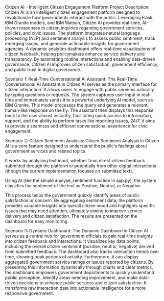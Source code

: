 Citizen AI – Intelligent Citizen Engagement Platform
Project Description:
Citizen AI is an intelligent citizen engagement platform designed to revolutionize how governments interact with the public. Leveraging Flask, IBM Granite models, and IBM Watson, Citizen AI provides real-time, AI-driven responses to citizen inquiries regarding government services, policies, and civic issues. The platform integrates natural language processing (NLP) and sentiment analysis to assess public sentiment, track emerging issues, and generate actionable insights for government agencies. A dynamic analytics dashboard offers real-time visualizations of citizen feedback, helping policymakers enhance service delivery and transparency. By automating routine interactions and enabling data-driven governance, Citizen AI improves citizen satisfaction, government efficiency, and public trust in digital governance.

Scenario 1: Real-Time Conversational AI Assistant:
The Real-Time Conversational AI Assistant in Citizen AI serves as the primary interface for citizen interaction. It allows users to engage with public services naturally by typing questions or requests. The system captures user input in real- time and immediately sends it to a powerful underlying AI model, such as IBM Granite. This model processes the query and generates a relevant, human-like response on the fly. The assistant then displays this response back to the user almost instantly, facilitating quick access to information, support, and the ability to perform tasks like reporting issues, 24/7. It aims to provide a seamless and efficient conversational experience for civic engagement.

Scenario 2: Citizen Sentiment Analysis:
Citizen Sentiment Analysis in Citizen AI is a core feature designed to understand the public's feelings about government services and related topics.

It works by analysing text input, whether from direct citizen feedback submitted through the platform or potentially from other digital interactions (though the current implementation focuses on submitted text).

Using AI (like the simple analyse_sentiment function in app.py), the system classifies the sentiment of the text as Positive, Neutral, or Negative.

This process helps the government quickly identify areas of public satisfaction or concern. By aggregating sentiment data, the platform provides valuable insights into overall citizen mood and highlights specific issues that may need attention, ultimately aiming to improve service delivery and citizen satisfaction. The results are presented on the dashboard for easy monitoring.

Scenario 3: Dynamic Dashboard:
The Dynamic Dashboard in Citizen AI serves as a central hub for government officials to gain real-time insights into citizen feedback and interactions. It visualizes key data points, including the overall citizen sentiment (positive, neutral, negative) derived from submitted feedback. The dashboard also tracks interaction trends over time, showing peak periods of activity. Furthermore, it can display aggregated government service ratings or issues reported by citizens. By presenting this information dynamically through charts and clear metrics, the dashboard empowers government departments to quickly understand public perception, identify areas needing improvement, and make data-driven decisions to enhance public services and citizen satisfaction. It transforms raw interaction data into actionable intelligence for a more responsive government.

